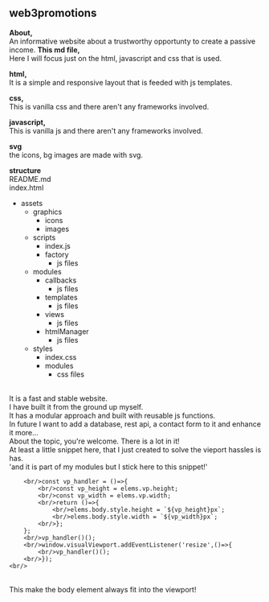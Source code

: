 ## web3promotions
**About,**
<br/>An informative website about a trustworthy opportunty to create a passive income.
**This md file,**
<br/>Here I will focus just on the html, javascript and css that is used.

**html,**
<br/>It is a simple and responsive layout that is feeded with js templates.

**css,**
<br/>This is vanilla css and there aren't any frameworks involved.

**javascript,**
<br/>This is vanilla js and there aren't any frameworks involved.

**svg**
<br/> the icons, bg images are made with svg.

**structure**
<br/>README.md
<br/>index.html
<br/>
- assets
	* graphics  
		+ icons 
		+ images  
	* scripts
		+ index.js
		+ factory
			- js files
	* modules
		+ callbacks
			- js files
		+ templates
			- js files
		+ views
			- js files
		+ htmlManager
			- js files
	* styles
		+ index.css
		+ modules
			- css files

<br/>It is a fast and stable website.
<br/>I have built it from the ground up myself. 
<br/>It has a modular approach and built with reusable js functions.
<br/>In future I want to add a database, rest api, a contact form to it and enhance it more... 
<br/>About the topic, you're welcome. There is a lot in it!
<br/>At least a little snippet here, that I just created to solve the vieport hassles is has.
<br/>'and it is part of my modules but I stick here to this snippet!'
<br/>
```
	<br/>const vp_handler = ()=>{
		<br/>const vp_height = elems.vp.height;
		<br/>const vp_width = elems.vp.width;
		<br/>return ()=>{
			<br/>elems.body.style.height = `${vp_height}px`;
			<br/>elems.body.style.width = `${vp_width}px`;
		<br/>};
	};
	<br/>vp_handler()();
	<br/>window.visualViewport.addEventListener('resize',()=>{
		<br/>vp_handler()();
	<br/>});
<br/>
```
<br/>
This make the body element always fit into the viewport!